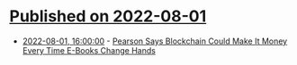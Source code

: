 # [Published on 2022-08-01](index.md)

* [2022-08-01, 16:00:00](https://news.slashdot.org/story/22/08/01/1451245/pearson-says-blockchain-could-make-it-money-every-time-e-books-change-hands?utm_source=rss1.0mainlinkanon&utm_medium=feed) - [Pearson Says Blockchain Could Make It Money Every Time E-Books Change Hands](https://news.slashdot.org/story/22/08/01/1451245/pearson-says-blockchain-could-make-it-money-every-time-e-books-change-hands?utm_source=rss1.0mainlinkanon&utm_medium=feed)
